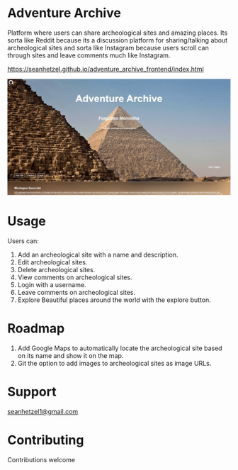 # Adventure Archive

Platform where users can share archeological sites and amazing places. Its sorta like Reddit because its a discussion platform for sharing/talking about archeological sites and sorta like Instagram because users scroll can through sites and leave comments much like Instagram.

https://seanhetzel.github.io/adventure_archive_frontend/index.html

<img src="./adventure-archive-screenshot-1.jpg"
     alt="Adventure Archive Image"/>

# Usage

Users can:

1. Add an archeological site with a name and description.
2. Edit archeological sites.
3. Delete archeological sites.
4. View comments on archeological sites.
5. Login with a username.
6. Leave comments on archeological sites.
7. Explore Beautiful places around the world with the explore button.

# Roadmap

1. Add Google Maps to automatically locate the archeological site based on its name and show it on the map.
2. Git the option to add images to archeological sites as image URLs.

# Support

seanhetzel1@gmail.com

# Contributing

Contributions welcome
